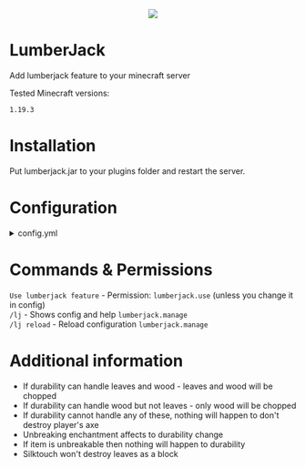 <p align="center">
    <img src="https://media.discordapp.net/attachments/816647374239694849/1090391345010581595/picturetopeople.png">
</p>

# LumberJack

<p>Add lumberjack feature to your minecraft server</p>
<p>Tested Minecraft versions:</p>

`1.19.3`

# Installation

Put lumberjack.jar to your plugins folder and restart the server.

# Configuration

<details><summary>config.yml</summary>

<br>

`maxTreeHeight` - Defines max tree height. To this level always would be checked if there's leaves or wood. Default: `20`<br><br>
`woodDestroyInterval` - In ticks. This is for animation, if set to 2 then one wood block will be destroyed every 2 ticks. Default: `2`<br><br>
`leavesDestroyInterval` - In ticks. This is for animation, if set to 2 then one leaves block will be destroyed every 2 ticks. Default: `2`<br><br>
`woodRange` - Defines range from source block to every sides to check for wood. Default: `2`<br><br>
`leavesRange` - Defines range from source block to every sides to check for leaves. Default: `2`<br><br>
`requiredLeaves` - How many leaves must be found to chop this structure like lumberjack (it's protection against mistake house destroying). Default: `15`<br><br>
`leavesReduction` - By default in minecraft, if you destroy 1 leaves block it will remove 1 from item's durability. Lumberjack feature can destroy all leaves from tree, but if you don't want to destroy your axe so much you can set value to higher numbers. If this number is 18, then every 18 blocks 1 durability will be removed form axe. Default: `18`<br><br>
`permission` - Permission to use lumberjack feature. You must restart server to apply it (it doesn't updating on /lj reload). Default: `lumberjack.use`<br><br>
`axes` - YAML list of items, which can be used in lumberjack feature.<br>

</details>

# Commands & Permissions

`Use lumberjack feature` - Permission: `lumberjack.use` (unless you change it in config)<br>
`/lj` - Shows config and help `lumberjack.manage`<br>
`/lj reload` - Reload configuration `lumberjack.manage`<br>

# Additional information

- If durability can handle leaves and wood - leaves and wood will be chopped<br>
- If durability can handle wood but not leaves - only wood will be chopped<br>
- If durability cannot handle any of these, nothing will happen to don't destroy player's axe<br>
- Unbreaking enchantment affects to durability change<br>
- If item is unbreakable then nothing will happen to durability<br>
- Silktouch won't destroy leaves as a block<br>
